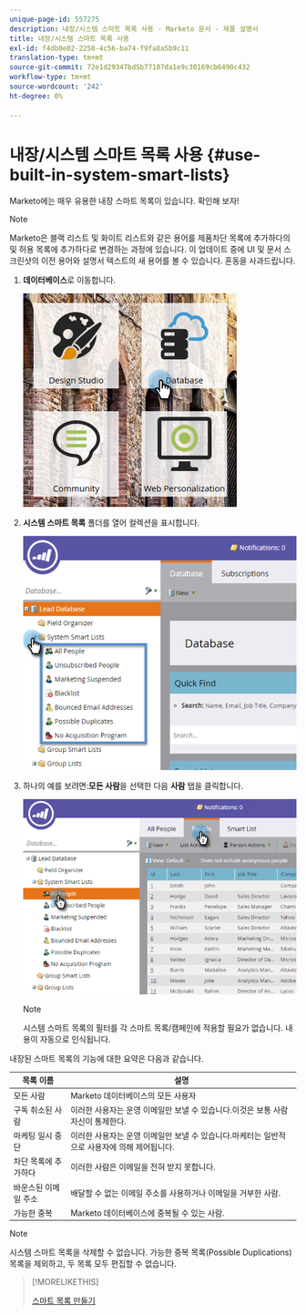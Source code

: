 ```yaml
---
unique-page-id: 557275
description: 내장/시스템 스마트 목록 사용 - Marketo 문서 - 제품 설명서
title: 내장/시스템 스마트 목록 사용
exl-id: f4db0e02-2250-4c56-ba74-f9fa8a5b9c11
translation-type: tm+mt
source-git-commit: 72e1d29347bd5b77107da1e9c30169cb6490c432
workflow-type: tm+mt
source-wordcount: '242'
ht-degree: 0%

---
```


# 내장/시스템 스마트 목록 사용 {#use-built-in-system-smart-lists}

Marketo에는 매우 유용한 내장 스마트 목록이 있습니다. 확인해 보자!

>[!NOTE]
>
>Marketo은 블랙 리스트 및 화이트 리스트와 같은 용어를 제품차단 목록에 추가하다의 및 허용 목록에 추가하다로 변경하는 과정에 있습니다. 이 업데이트 중에 UI 및 문서 스크린샷의 이전 용어와 설명서 텍스트의 새 용어를 볼 수 있습니다. 혼동을 사과드립니다.

1. **데이터베이스**&#x200B;로 이동합니다.

   ![](assets/db.png)

1. **시스템 스마트 목록** 폴더를 열어 컬렉션을 표시합니다.

   ![](assets/two.png)

1. 하나의 예를 보려면:**모든 사람**&#x200B;을 선택한 다음 **사람** 탭을 클릭합니다.

   ![](assets/three.png)

   >[!NOTE]
   >
   >시스템 스마트 목록의 필터를 각 스마트 목록/캠페인에 적용할 필요가 없습니다. 내용이 자동으로 인식됩니다.

내장된 스마트 목록의 기능에 대한 요약은 다음과 같습니다.

| 목록 이름 | 설명 |
|---|---|
| 모든 사람 | Marketo 데이터베이스의 모든 사용자 |
| 구독 취소된 사람 | 이러한 사용자는 운영 이메일만 보낼 수 있습니다.이것은 보통 사람 자신이 통제한다. |
| 마케팅 일시 중단 | 이러한 사용자는 운영 이메일만 보낼 수 있습니다.마케터는 일반적으로 사용자에 의해 제어됩니다. |
| 차단 목록에 추가하다 | 이러한 사람은 이메일을 전혀 받지 못합니다. |
| 바운스된 이메일 주소 | 배달할 수 없는 이메일 주소를 사용하거나 이메일을 거부한 사람. |
| 가능한 중복 | Marketo 데이터베이스에 중복될 수 있는 사람. |

>[!NOTE]
>
>시스템 스마트 목록을 삭제할 수 없습니다. 가능한 중복 목록(Possible Duplications) 목록을 제외하고, 두 목록 모두 편집할 수 없습니다.

>[!MORELIKETHIS]
>
>[스마트 목록 만들기](/help/marketo/product-docs/core-marketo-concepts/smart-lists-and-static-lists/creating-a-smart-list/create-a-smart-list.md)
